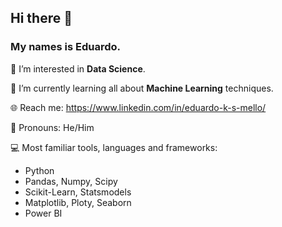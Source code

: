 ## Hi there 👋
### My names is Eduardo.

:monocle_face: I’m interested in **Data Science**.

🌱 I’m currently learning all about **Machine Learning** techniques.

:globe_with_meridians: Reach me: https://www.linkedin.com/in/eduardo-k-s-mello/

:space_invader:	Pronouns: He/Him

:computer: Most familiar tools, languages and frameworks:
- Python
- Pandas, Numpy, Scipy
- Scikit-Learn, Statsmodels
- Matplotlib, Ploty, Seaborn
- Power BI

<!--
**eduardoksmello/eduardoksmello** is a ✨ _special_ ✨ repository because its `README.md` (this file) appears on your GitHub profile.

Here are some ideas to get you started:

- 🔭 I’m currently working on ...
- 🌱 I’m currently learning all about Machine Learning techniques.
- ![image](https://user-images.githubusercontent.com/76400281/137038838-9b7ed84b-3822-4057-bcc0-87ad7aa47473.png) I’m interested in **Data Science**.
- 🤔 I’m looking for help with ...
- 💬 Ask me about ...
- 📫 How to reach me: ...
- 😄 Pronouns: He/Him
- ⚡ Fun fact: ...

![image](https://www.dropbox.com/s/p1qbe4i7jiwg25u/banner.png)

-->
